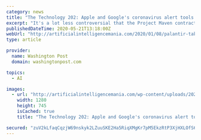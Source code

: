 ```yaml
---
category: news
title: "The Technology 202: Apple and Google's coronavirus alert tools arrive amid doubts about their efficacy"
excerpt: "It's a lot less controversial that the Project Maven contract working on autonomous ... technology anytime soon is in building custom artificial intelligence tools to help with oil and gas ..."
publishedDateTime: 2020-05-21T13:18:00Z
webUrl: "http://artificialintelligencemania.com/2020/01/08/palantir-takes-over-project-maven/"
type: article

provider:
  name: Washington Post
  domain: washingtonpost.com

topics:
  - AI

images:
  - url: "http://artificialintelligencemania.com/wp-content/uploads/2020/01/featuredimage71.jpg"
    width: 1280
    height: 745
    isCached: true
    title: "The Technology 202: Apple and Google's coronavirus alert tools arrive amid doubts about their efficacy"

secured: "zuV2kLfaqCqzjW69nskyk2LZuuSKE2Ha5RiqXMgKr7pM5EkzRtP3XjHXLOfS6k5kZAZZFOo6nb81ERkuFrli+CeJYy4agQwSrGgJ8sdFJTk1vx7DqpqxL6sq5JiX+z1vRVusOuIU/ZvcYQ4xxYqkLRCXAnskBq98nUFtd8jktrOYumTwqw97f+H9JryyecIoeUJrAGgpzAlPDjxoJ9OaBDQZOaru9+0/97XXNa90UoL7/hxinBVDx+QFg3SuqH75P+9CpPYvfQdyrwLX6tfxONgmu0dkwAYtHB37o49cSD+ZUV2/Sn53JxtiPAPdssCMEYtwzO40i0MPAghsmZfrlw==;c1ankfZ9DSJ2fjn/HqdzCw=="
---
```


